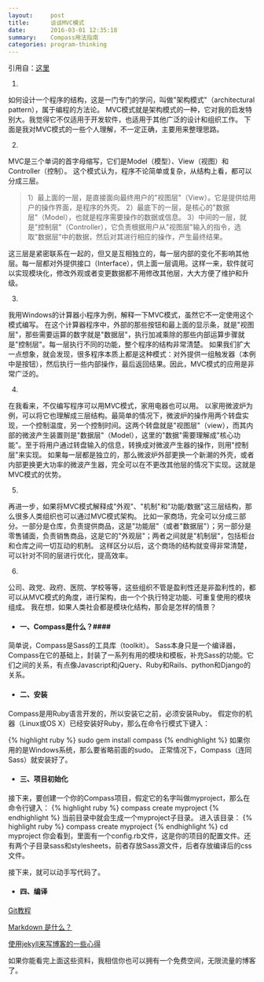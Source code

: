 ```yaml
---
layout:     post
title:      谈谈MVC模式
date:       2016-03-01 12:35:18
summary:    Compass用法指南
categories: program-thinking
---
```

引用自：[这里](http://www.ruanyifeng.com/blog/2007/11/mvc.html)


1.
如何设计一个程序的结构，这是一门专门的学问，叫做"架构模式"（architectural pattern），属于编程的方法论。
MVC模式就是架构模式的一种，它对我的启发特别大。我觉得它不仅适用于开发软件，也适用于其他广泛的设计和组织工作。
下面是我对MVC模式的一些个人理解，不一定正确，主要用来整理思路。


2.
MVC是三个单词的首字母缩写，它们是Model（模型）、View（视图）和Controller（控制）。
这个模式认为，程序不论简单或复杂，从结构上看，都可以分成三层。
<blockquote>
  <p>
    1）最上面的一层，是直接面向最终用户的"视图层"（View）。它是提供给用户的操作界面，是程序的外壳。
    2）最底下的一层，是核心的"数据层"（Model），也就是程序需要操作的数据或信息。
    3）中间的一层，就是"控制层"（Controller），它负责根据用户从"视图层"输入的指令，选取"数据层"中的数据，然后对其进行相应的操作，产生最终结果。
  </p>
</blockquote>
这三层是紧密联系在一起的，但又是互相独立的，每一层内部的变化不影响其他层。每一层都对外提供接口（Interface），供上面一层调用。这样一来，软件就可以实现模块化，修改外观或者变更数据都不用修改其他层，大大方便了维护和升级。


3.
我用Windows的计算器小程序为例，解释一下MVC模式，虽然它不一定使用这个模式编写。
在这个计算器程序中，外部的那些按钮和最上面的显示条，就是"视图层"，那些需要运算的数字就是"数据层"，执行加减乘除的那些内部运算步骤就是"控制层"。每一层执行不同的功能，整个程序的结构非常清楚。
如果我们扩大一点想象，就会发现，很多程序本质上都是这种模式：对外提供一组触发器（本例中是按钮），然后执行一些内部操作，最后返回结果。因此，MVC模式的应用是非常广泛的。


4.
在我看来，不仅编写程序可以用MVC模式，家用电器也可以用。
以家用微波炉为例，可以将它也理解成三层结构。最简单的情况下，微波炉的操作用两个转盘实现，一个控制温度，另一个控制时间。这两个转盘就是"视图层"（view），而其内部的微波产生装置则是"数据层"（Model），这里的"数据"需要理解成"核心功能"。至于将用户通过转盘输入的信息，转换成对微波产生器的操作，则用"控制层"来实现。
如果每一层都是独立的，那么微波炉外部更换一个新潮的外壳，或者内部更换更大功率的微波产生器，完全可以在不更改其他层的情况下实现。这就是MVC模式的优势。


5.
再进一步，如果将MVC模式解释成"外观"、"机制"和"功能/数据"这三层结构，那么很多人类组织也可以通过MVC模式架构。
比如一家商场，完全可以分成三部分。一部分是仓库，负责提供商品，这是"功能层"（或者"数据层"）；另一部分是零售铺面，负责销售商品，这是它的"外观层"；两者之间就是"机制层"，包括柜台和仓库之间一切互动的机制。
这样区分以后，这个商场的结构就变得非常清楚，可以针对不同的层进行优化，提高效率。


6.
公司、政党、政府、医院、学校等等，这些组织不管是盈利性还是非盈利性的，都可以从MVC模式的角度，进行架构，由一个个执行特定功能、可重复使用的模块组成。
我在想，如果人类社会都是模块化结构，那会是怎样的情景？























* #### 一、Compass是什么？####

简单说，Compass是Sass的工具库（toolkit）。
Sass本身只是一个编译器，Compass在它的基础上，封装了一系列有用的模块和模板，补充Sass的功能。它们之间的关系，有点像Javascript和jQuery、Ruby和Rails、python和Django的关系。


* #### 二、安装 ####

Compass是用Ruby语言开发的，所以安装它之前，必须安装Ruby。
假定你的机器（Linux或OS X）已经安装好Ruby，那么在命令行模式下键入：

{% highlight ruby %}
sudo gem install compass
{% endhighlight %}
如果你用的是Windows系统，那么要省略前面的sudo。
正常情况下，Compass（连同Sass）就安装好了。


* #### 三、项目初始化 ####

接下来，要创建一个你的Compass项目，假定它的名字叫做myproject，那么在命令行键入：
{% highlight ruby %}
compass create myproject
{% endhighlight %}
当前目录中就会生成一个myproject子目录。
进入该目录：
{% highlight ruby %}
compass create myproject
{% endhighlight %}
cd myproject
你会看到，里面有一个config.rb文件，这是你的项目的配置文件。还有两个子目录sass和stylesheets，前者存放Sass源文件，后者存放编译后的css文件。

接下来，就可以动手写代码了。

* #### 四、编译 ####

[Git教程](http://www.liaoxuefeng.com/wiki/0013739516305929606dd18361248578c67b8067c8c017b000)

[Markdown 是什么？](http://www.zhihu.com/question/19963642)

[使用jekyll来写博客的一些心得](http://webfrogs.me/2012/12/20/use-jekyll/)




如果你能看完上面这些资料，我相信你也可以拥有一个免费空间，无限流量的博客了。






